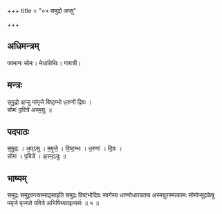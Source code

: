 +++
title = "०५ समुद्रो अप्सु"

+++
## अधिमन्त्रम्
पवमानः सोमः। मेधातिथिः। गायत्री।

## मन्त्रः
स॒मु॒द्रो अ॒प्सु मा॑मृजे विष्ट॒म्भो ध॒रुणो॑ दि॒वः ।  
सोमः॑ प॒वित्रे॑ अस्म॒युः ॥

## पदपाठः
स॒मु॒द्रः । अ॒प्ऽसु । म॒मृ॒जे॒ । वि॒ष्ट॒म्भः । ध॒रुणः॑ । दि॒वः ।  
सोमः॑ । प॒वित्रे॑ । अ॒स्म॒ऽयुः ॥

## भाष्यम्
समुद्रः समुद्द्रवन्त्यस्माद्र्साइति समुद्रः विष्टंभोदिवः स्वर्गस्य धरुणोधारकश्च अस्मयुरस्मत्कामः सोमोप्सूदकेषु ममृजे मृज्यते पवित्रे अभिषिच्यतइत्यर्थः ॥ ५ ॥